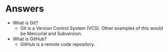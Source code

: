 # Answers
* What is Git?
  * Git is a Version Control System (VCS). Other examples of this would be Mercurial and Subversion.
* What is GitHub?
  * GitHub is a remote code repository.